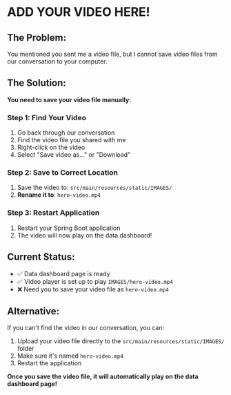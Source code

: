 # ADD YOUR VIDEO HERE!

## The Problem:
You mentioned you sent me a video file, but I cannot save video files from our conversation to your computer.

## The Solution:
**You need to save your video file manually:**

### Step 1: Find Your Video
1. Go back through our conversation
2. Find the video file you shared with me
3. Right-click on the video
4. Select "Save video as..." or "Download"

### Step 2: Save to Correct Location
1. Save the video to: `src/main/resources/static/IMAGES/`
2. **Rename it to**: `hero-video.mp4`

### Step 3: Restart Application
1. Restart your Spring Boot application
2. The video will now play on the data dashboard!

## Current Status:
- ✅ Data dashboard page is ready
- ✅ Video player is set up to play `IMAGES/hero-video.mp4`
- ❌ Need you to save your video file as `hero-video.mp4`

## Alternative:
If you can't find the video in our conversation, you can:
1. Upload your video file directly to the `src/main/resources/static/IMAGES/` folder
2. Make sure it's named `hero-video.mp4`
3. Restart the application

**Once you save the video file, it will automatically play on the data dashboard page!**

